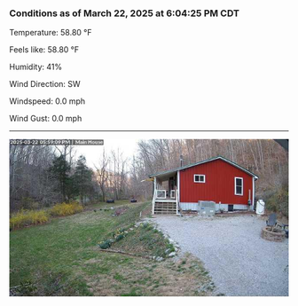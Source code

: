 ### Conditions as of March 22, 2025 at 6:04:25 PM CDT 

Temperature: 58.80 &deg;F

Feels like: 58.80 &deg;F

Humidity: 41%

Wind Direction: SW

Windspeed: 0.0 mph

Wind Gust: 0.0 mph

---

<img src="./images/latest.jpeg"/>

